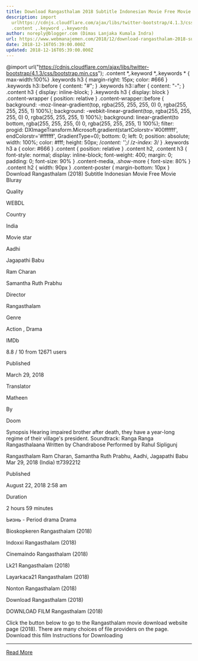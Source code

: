 ```yaml
---
title: Download Rangasthalam 2018 Subtitle Indonesian Movie Free Movie Bluray
description: import
  urlhttps://cdnjs.cloudflare.com/ajax/libs/twitter-bootstrap/4.1.3/css/bootstrap.min.css;
  .content ,.keyword ,.keywords
author: noreply@blogger.com (Dimas Lanjaka Kumala Indra)
url: https://www.webmanajemen.com/2018/12/download-rangasthalam-2018-subtitle.html
date: 2018-12-16T05:39:00.000Z
updated: 2018-12-16T05:39:00.000Z
---
```


@import url("https://cdnjs.cloudflare.com/ajax/libs/twitter-bootstrap/4.1.3/css/bootstrap.min.css");  .content *,.keyword *,.keywords * { max-width:100%}  .keywords h3 { margin-right: 15px; color: #666 }   .keywords h3::before { content: "#"; }  .keywords h3::after { content: "-"; }  .content h3 { display: inline-block; }  .keywords h3 { display: block }  .content-wrapper {          position: relative      }      .content-wrapper::before {          background: -moz-linear-gradient(top, rgba(255, 255, 255, 0) 0, rgba(255, 255, 255, 1) 100%);          background: -webkit-linear-gradient(top, rgba(255, 255, 255, 0) 0, rgba(255, 255, 255, 1) 100%);          background: linear-gradient(to bottom, rgba(255, 255, 255, 0) 0, rgba(255, 255, 255, 1) 100%);          filter: progid: DXImageTransform.Microsoft.gradient(startColorstr='#00ffffff', endColorstr='#ffffff', GradientType=0);          bottom: 0;          left: 0;          position: absolute;          width: 100%;          color: #fff;          height: 50px;          /*content: '';*/          /*z-index: 3*/      }      .keywords h3 a {          color: #666      }      .content {          position: relative      }      .content h2,      .content h3 {          font-style: normal;          display: inline-block;          font-weight: 400;          margin: 0;          padding: 0;          font-size: 90%      }      .content-media,      .show-more {          font-size: 80%      }      .content h2 {          width: 90px      }      .content-poster {          margin-bottom: 10px      }    
  Download Rangasthalam (2018) Subtitle Indonesian Movie Free Movie Bluray 

  

  
  
  
  Quality 
  
  WEBDL 
  
  
  
  Country 
  
  India 
  
  
  
  Movie star 
  
  Aadhi 
  
  Jagapathi Babu 
  
  Ram Charan 
  
  Samantha Ruth Prabhu 
  
  
  
  Director 
  
  Rangasthalam 
  
  
  
  Genre 
  
  Action , Drama 
  
  
  
  IMDb 
  
  8.8 
  / 
  10 
  from 
  12671 
  users 
  
  
  Published 
  
  March 29, 2018 
  
  
  
  Translator 
  
  Matheen 
  
  
  
  By 
  
  Doom 
  
  
  Synopsis 
 Hearing impaired brother after death, they have a year-long regime of their village's president. 
 Soundtrack: Ranga Ranga Rangasthalaana Written by Chandrabose Performed by Rahul Sipligunj 

  Rangasthalam 
  Ram Charan, Samantha Ruth Prabhu, Aadhi, Jagapathi Babu 
  Mar 29, 2018 (India) 
  tt7392212 
  
  
  Published 
  
  August 22, 2018 2:58 am 
  
  
  
  Duration 
  
  2 hours 59 minutes 
  
  
  
  Ьизнь - Period drama Drama 
  
  Bioskopkeren Rangasthalam (2018) 
  
  Indoxxi Rangasthalam (2018) 
  
  Cinemaindo Rangasthalam (2018) 
  
  Lk21 Rangasthalam (2018) 
  
  Layarkaca21 Rangasthalam (2018) 
  
  Nonton Rangasthalam (2018) 
  
  Download Rangasthalam (2018) 
  
  
  

  
  DOWNLOAD FILM Rangasthalam (2018) 
  
  Click the button below to go to the Rangasthalam movie download website page (2018).  There are many choices of file providers on the page. 
   Download this film   Instructions for Downloading<hr/> <a href="https://www.webmanajemen.com/2018/12/download-rangasthalam-2018-subtitle.html" rel="follow" class="button" id="read-more">Read More</a>
